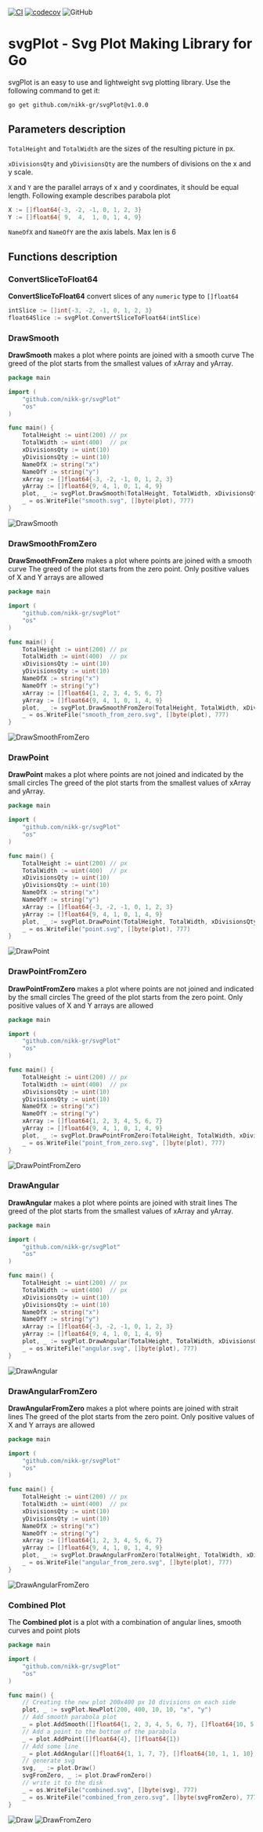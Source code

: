 
[![CI](https://github.com/nikitagriaznov/plt/actions/workflows/ci.yml/badge.svg?branch=main)](https://github.com/nikitagriaznov/plt/actions/workflows/ci.yml)
[![codecov](https://codecov.io/gh/nikk-gr/svgPlot/branch/main/graph/badge.svg?token=2WSYNM93G5)](https://codecov.io/gh/nikk-gr/svgPlot)
![GitHub](https://img.shields.io/github/license/nikk-gr/svgPlot)

# svgPlot - Svg Plot Making Library for Go 
svgPlot is an easy to use and lightweight svg plotting library.
Use the following command to get it:
```bash
go get github.com/nikk-gr/svgPlot@v1.0.0
```
## Parameters description
`TotalHeight` and `TotalWidth` are the sizes of the resulting picture in px.

`xDivisionsQty` and `yDivisionsQty` are the numbers of divisions on the x and y scale.

`X` and `Y` are the parallel arrays of x and y coordinates, it should be equal length. Following example describes parabola plot
```go
X := []float64{-3, -2, -1, 0, 1, 2, 3}
Y := []float64{ 9,  4,  1, 0, 1, 4, 9}
```
`NameOfX` and `NameOfY` are the axis labels. Max len is 6

## Functions description
### ConvertSliceToFloat64
**ConvertSliceToFloat64** convert slices of any `numeric` type to `[]float64`
```go
intSlice := []int{-3, -2, -1, 0, 1, 2, 3}
float64Slice := svgPlot.ConvertSliceToFloat64(intSlice)
```
### DrawSmooth
**DrawSmooth** makes a plot where points are joined with a smooth curve
The greed of the plot starts from the smallest values of xArray and yArray.
```go
package main

import (
	"github.com/nikk-gr/svgPlot"
	"os"
)

func main() {
	TotalHeight := uint(200) // px
	TotalWidth := uint(400)  // px
	xDivisionsQty := uint(10)
	yDivisionsQty := uint(10)
	NameOfX := string("x")
	NameOfY := string("y")
	xArray := []float64{-3, -2, -1, 0, 1, 2, 3}
	yArray := []float64{9, 4, 1, 0, 1, 4, 9}
	plot, _ := svgPlot.DrawSmooth(TotalHeight, TotalWidth, xDivisionsQty, yDivisionsQty, xArray, yArray, NameOfX, NameOfY)
	_ = os.WriteFile("smooth.svg", []byte(plot), 777)
}
```
![DrawSmooth](./.github/img/smooth.svg "DrawSmooth")
### DrawSmoothFromZero
**DrawSmoothFromZero** makes a plot where points are joined with a smooth curve
The greed of the plot starts from the zero point.
Only positive values of X and Y arrays are allowed
```go
package main

import (
	"github.com/nikk-gr/svgPlot"
	"os"
)

func main() {
	TotalHeight := uint(200) // px
	TotalWidth := uint(400)  // px
	xDivisionsQty := uint(10)
	yDivisionsQty := uint(10)
	NameOfX := string("x")
	NameOfY := string("y")
	xArray := []float64{1, 2, 3, 4, 5, 6, 7}
	yArray := []float64{9, 4, 1, 0, 1, 4, 9}
	plot, _ := svgPlot.DrawSmoothFromZero(TotalHeight, TotalWidth, xDivisionsQty, yDivisionsQty, xArray, yArray, NameOfX, NameOfY)
	_ = os.WriteFile("smooth_from_zero.svg", []byte(plot), 777)
}
```
![DrawSmoothFromZero](./.github/img/smooth_from_zero.svg "DrawSmoothFromZero")
### DrawPoint
**DrawPoint** makes a plot where points are not joined and indicated by the small circles
The greed of the plot starts from the smallest values of xArray and yArray.
```go
package main

import (
	"github.com/nikk-gr/svgPlot"
	"os"
)

func main() {
	TotalHeight := uint(200) // px
	TotalWidth := uint(400)  // px
	xDivisionsQty := uint(10)
	yDivisionsQty := uint(10)
	NameOfX := string("x")
	NameOfY := string("y")
	xArray := []float64{-3, -2, -1, 0, 1, 2, 3}
	yArray := []float64{9, 4, 1, 0, 1, 4, 9}
	plot, _ := svgPlot.DrawPoint(TotalHeight, TotalWidth, xDivisionsQty, yDivisionsQty, xArray, yArray, NameOfX, NameOfY)
	_ = os.WriteFile("point.svg", []byte(plot), 777)
}
```
![DrawPoint](./.github/img/point.svg "DrawPoint")
### DrawPointFromZero
**DrawPointFromZero** makes a plot where points are not joined and indicated by the small circles
The greed of the plot starts from the zero point.
Only positive values of X and Y arrays are allowed
```go
package main

import (
	"github.com/nikk-gr/svgPlot"
	"os"
)

func main() {
	TotalHeight := uint(200) // px
	TotalWidth := uint(400)  // px
	xDivisionsQty := uint(10)
	yDivisionsQty := uint(10)
	NameOfX := string("x")
	NameOfY := string("y")
	xArray := []float64{1, 2, 3, 4, 5, 6, 7}
	yArray := []float64{9, 4, 1, 0, 1, 4, 9}
	plot, _ := svgPlot.DrawPointFromZero(TotalHeight, TotalWidth, xDivisionsQty, yDivisionsQty, xArray, yArray, NameOfX, NameOfY)
	_ = os.WriteFile("point_from_zero.svg", []byte(plot), 777)
}
```
![DrawPointFromZero](./.github/img/point_from_zero.svg "DrawPointFromZero")
### DrawAngular
**DrawAngular** makes a plot where points are joined with strait lines
The greed of the plot starts from the smallest values of xArray and yArray.
```go
package main

import (
	"github.com/nikk-gr/svgPlot"
	"os"
)

func main() {
	TotalHeight := uint(200) // px
	TotalWidth := uint(400)  // px
	xDivisionsQty := uint(10)
	yDivisionsQty := uint(10)
	NameOfX := string("x")
	NameOfY := string("y")
	xArray := []float64{-3, -2, -1, 0, 1, 2, 3}
	yArray := []float64{9, 4, 1, 0, 1, 4, 9}
	plot, _ := svgPlot.DrawAngular(TotalHeight, TotalWidth, xDivisionsQty, yDivisionsQty, xArray, yArray, NameOfX, NameOfY)
	_ = os.WriteFile("angular.svg", []byte(plot), 777)
}
```
![DrawAngular](./.github/img/angular.svg "DrawAngular")
### DrawAngularFromZero
**DrawAngularFromZero** makes a plot where points are joined with strait lines
The greed of the plot starts from the zero point.
Only positive values of X and Y arrays are allowed
```go
package main

import (
	"github.com/nikk-gr/svgPlot"
	"os"
)

func main() {
	TotalHeight := uint(200) // px
	TotalWidth := uint(400)  // px
	xDivisionsQty := uint(10)
	yDivisionsQty := uint(10)
	NameOfX := string("x")
	NameOfY := string("y")
	xArray := []float64{1, 2, 3, 4, 5, 6, 7}
	yArray := []float64{9, 4, 1, 0, 1, 4, 9}
	plot, _ := svgPlot.DrawAngularFromZero(TotalHeight, TotalWidth, xDivisionsQty, yDivisionsQty, xArray, yArray, NameOfX, NameOfY)
	_ = os.WriteFile("angular_from_zero.svg", []byte(plot), 777)
}
```
![DrawAngularFromZero](./.github/img/angular_from_zero.svg "DrawAngularFromZero")
### Combined Plot
The **Combined plot** is a plot with a combination of angular lines, smooth curves and point plots

```go
package main

import (
	"github.com/nikk-gr/svgPlot"
	"os"
)

func main() {
	// Creating the new plot 200x400 px 10 divisions on each side
	plot, _ := svgPlot.NewPlot(200, 400, 10, 10, "x", "y")
	// Add smooth parabola plot
	_ = plot.AddSmooth([]float64{1, 2, 3, 4, 5, 6, 7}, []float64{10, 5, 2, 1, 2, 5, 10})
	// Add a point to the bottom of the parabola
	_ = plot.AddPoint([]float64{4}, []float64{1})
	// Add some line
	_ = plot.AddAngular([]float64{1, 1, 7, 7}, []float64{10, 1, 1, 10})
	// generate svg
	svg, _ := plot.Draw()
	svgFromZero, _ := plot.DrawFromZero()
	// write it to the disk
	_ = os.WriteFile("combined.svg", []byte(svg), 777)
	_ = os.WriteFile("combined_from_zero.svg", []byte(svgFromZero), 777)
}
```
![Draw](./.github/img/combined.svg "Draw")
![DrawFromZero](./.github/img/combined_from_zero.svg "DrawFromZero")
